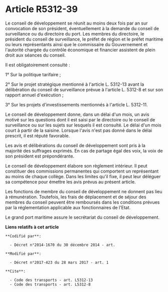 # Article R5312-39

Le conseil de développement se réunit au moins deux fois par an sur convocation de son président, éventuellement à la demande
du conseil de surveillance ou du directoire du port. Les membres du directoire, le président du conseil de surveillance, le
préfet de région et le préfet maritime ou leurs représentants ainsi que le commissaire du Gouvernement et l'autorité chargée
du contrôle économique et financier assistent de plein droit aux séances du conseil.

Il est obligatoirement consulté :

1° Sur la politique tarifaire ;

2° Sur le projet stratégique mentionné à l'article L. 5312-13 avant la délibération du conseil de surveillance prévue à
l'article L. 5312-8 et sur son rapport annuel d'exécution ;

3° Sur les projets d'investissements mentionnés à l'article L. 5312-11.

Le conseil de développement donne, dans un délai d'un mois, un avis motivé sur les questions dont il est saisi par le
directoire ou le conseil de surveillance ou sur les sujets sur lesquels il est consulté. Le délai d'un mois court à partir de
la saisine. Lorsque l'avis n'est pas donné dans le délai prescrit, il est réputé favorable.

Les avis et délibérations du conseil de développement sont pris à la majorité des suffrages exprimés. En cas de partage égal
des voix, la voix de son président est prépondérante.

Le conseil de développement élabore son règlement intérieur. Il peut constituer des commissions permanentes qui comportent un
représentant au moins de chaque collège. Dans les limites qu'il fixe, il peut leur déléguer sa compétence pour émettre les
avis prévus au présent article.

Les fonctions de membre du conseil de développement ne donnent pas lieu à rémunération. Toutefois, les frais de déplacement
et de séjour des membres du conseil peuvent être remboursés dans les conditions prévues par la réglementation applicable aux
fonctionnaires de l'Etat.

Le grand port maritime assure le secrétariat du conseil de développement.

**Liens relatifs à cet article**

	**Codifié par**:

	  - Décret n°2014-1670 du 30 décembre 2014 - art.

	**Modifié par**:

	  - Décret n°2017-423 du 28 mars 2017 - art. 1

	**Cite**:

	  - Code des transports - art. L5312-13
	  - Code des transports - art. L5312-8
